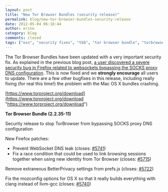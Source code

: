 ```yaml
---
layout: post
title: "New Tor Browser Bundles (security release)"
permalink: blog/new-tor-browser-bundles-security-release
date: 2012-05-04 06:18:44
author: erinn
category: blog
comments: closed
tags: ["osx", "security fixes", "tbb", "tor browser bundle", "torbrowser"]
---
```


The Tor Browser Bundles have been updated with a very important security fix. As explained in the previous blog post, [a user discovered a severe security bug in Firefox related to websockets bypassing the SOCKS proxy DNS configuration](https://blog.torproject.org/blog/firefox-security-bug-proxy-bypass-current-tbbs). This is now fixed and we **strongly encourage** all users to update. There are a few other bugfixes in this release, including really fixing (for real this time!) the problem with the Mac OS X bundles crashing.

[https://www.torproject.org/download](https://www.torproject.org/download "https://www.torproject.org/download")

**Tor Browser Bundle (2.2.35-11)**

Security release to stop TorBrowser from bypassing SOCKS proxy DNS configuration

New Firefox patches:

-   Prevent WebSocket DNS leak (closes: [\#5741](https://trac.torproject.org/projects/tor/ticket/5741))
-   Fix a race condition that could be used to link browsing sessions together when using new identity from Tor Browser (closes: [\#5715](https://trac.torproject.org/projects/tor/ticket/5715))

Remove extraneous BetterPrivacy settings from prefs.js (closes: [\#5722](https://trac.torproject.org/projects/tor/ticket/))

Fix the mozconfig options for OS X so that it really builds everything with clang instead of llvm-gcc (closes: [\#5740](https://trac.torproject.org/projects/tor/ticket/))
